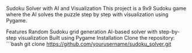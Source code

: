 Sudoku Solver with AI and Visualization
This project is a 9x9 Sudoku game where the AI solves the puzzle step by step with visualization using Pygame.

Features
Random Sudoku grid generation
AI-based solver with step-by-step visualization
Built using Pygame
Installation
Clone the repository: ```bash git clone https://github.com/yourusername/sudoku_solver.git
